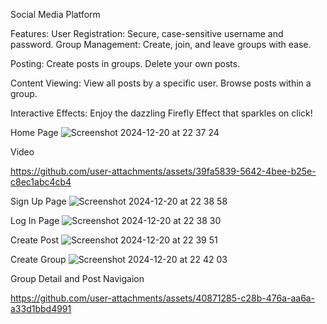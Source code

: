 Social Media Platform 

Features:
  User Registration: Secure, case-sensitive username and password.
  Group Management:
  Create, join, and leave groups with ease.
  
  Posting:
  Create posts in groups.
  Delete your own posts.
  
  Content Viewing:
  View all posts by a specific user.
  Browse posts within a group.
  
  Interactive Effects:
  Enjoy the dazzling Firefly Effect that sparkles on click!

  
Home Page
![Screenshot 2024-12-20 at 22 37 24](https://github.com/user-attachments/assets/5f783a90-04d3-439b-821d-3ccb513152ce)

Video

https://github.com/user-attachments/assets/39fa5839-5642-4bee-b25e-c8ec1abc4cb4

Sign Up Page
![Screenshot 2024-12-20 at 22 38 58](https://github.com/user-attachments/assets/905116f8-0252-4a99-a535-45e21e1a62cf)

Log In Page
![Screenshot 2024-12-20 at 22 38 30](https://github.com/user-attachments/assets/515ee56f-6ef6-4cb5-80cd-ff4414b6f857)

Create Post
![Screenshot 2024-12-20 at 22 39 51](https://github.com/user-attachments/assets/e59b68f3-74ed-49f1-805b-6907ae9098a2)

Create Group
![Screenshot 2024-12-20 at 22 42 03](https://github.com/user-attachments/assets/1a36c1aa-abd7-43d2-a4df-bcb9f4727559)

Group Detail and Post Navigaion


https://github.com/user-attachments/assets/40871285-c28b-476a-aa6a-a33d1bbd4991


